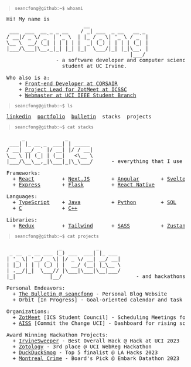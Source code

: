 > ```console
> seancfong@github:~$ whoami
> ```

<pre>
  Hi! My name is
                           __
   ___  ___  __ _ _ __    / _| ___  _ __   __ _
  / __|/ _ \/ _` | '_ \  | |_ / _ \| '_ \ / _` |
  \__ \  __/ (_| | | | | |  _| (_) | | | | (_| |
  |___/\___|\__,_|_| |_| |_|  \___/|_| |_|\__, |
                                          |___/
                  - a software developer and computer science 
                    student at UC Irvine.

  Who also is a:
      + <a href="https://www.corsair.com/us/en">Front-end Developer at CORSAIR</a>
      + <a href="https://github.com/icssc/ZotMeet">Project Lead for ZotMeet at ICSSC</a>
      + <a href="https://ieee.ics.uci.edu/">Webmaster at UCI IEEE Student Branch</a>
</pre>

> ```console
> seancfong@github:~$ ls
> ```

<pre>
  <a href="https://www.linkedin.com/in/seancfong/">linkedin</a>  <a href="https://www.seancfong.com/">portfolio</a>  <a href="https://www.seancfong.com/bulletin">bulletin</a>  stacks  projects
</pre>

> ```console
> seancfong@github:~$ cat stacks
> ```

<pre>
       _             _
   ___| |_ __ _  ___| | _____
  / __| __/ _` |/ __| |/ / __|
  \__ \ || (_| | (__|   <\__ \
  |___/\__\__,_|\___|_|\_\___/      - everything that I use

  Frameworks:
    + <a href="https://github.com/seancfong">React</a>         + <a href="https://github.com/seancfong">Next.JS</a>       + <a href="https://github.com/seancfong">Angular</a>       + <a href="https://github.com/seancfong">Sveltekit</a>     + <a href="https://github.com/seancfong">Spring Boot</a>
    + <a href="https://github.com/seancfong">Express</a>       + <a href="https://github.com/seancfong">Flask</a>         + <a href="https://github.com/seancfong">React Native</a>

  Languages:
    + <a href="https://github.com/seancfong">TypeScript</a>    + <a href="https://github.com/seancfong">Java</a>          + <a href="https://github.com/seancfong">Python</a>        + <a href="https://github.com/seancfong">SQL</a>           + <a href="https://github.com/seancfong">HTML & CSS</a>
    + <a href="https://github.com/seancfong">C</a>             + <a href="https://github.com/seancfong">C++</a>

  Libraries:
    + <a href="https://github.com/seancfong">Redux</a>         + <a href="https://github.com/seancfong">Tailwind</a>      + <a href="https://github.com/seancfong">SASS</a>          + <a href="https://github.com/seancfong">Zustand</a>       + <a href="https://github.com/seancfong">Drizzle ORM</a>
</pre>

> ```console
> seancfong@github:~$ cat projects
> ```

<pre>
                   _           _       
   _ __  _ __ ___ (_) ___  ___| |_ ___ 
  | '_ \| '__/ _ \| |/ _ \/ __| __/ __|
  | |_) | | | (_) | |  __/ (__| |_\__ \
  | .__/|_|  \___// |\___|\___|\__|___/
  |_|           |__/                        - and hackathons and more!

  Personal Endeavors:
    + <a href="https://www.seancfong.com/bulletin">The Bulletin @ seancfong</a> - Personal Blog Website
    + Orbit [In Progress] - Goal-oriented calendar and task management

  Organizations:
    + <a href="https://github.com/icssc/ZotMeet">ZotMeet</a> [ICS Student Council] - Scheduling Meetings for UCI students
    + <a href="https://ctc-uci.com/projects">AISS</a> [Commit the Change UCI] - Dashboard for rising scholars
  
  Award Winning Hackathon Projects:
    + <a href="https://github.com/seancfong/irvinesweeper">IrvineSweeper</a> - Best Overall Hack @ Hack at UCI 2023
    + <a href="https://github.com/johnlorenzini/zotology">Zotology</a> - 3rd place @ UCI WebReg Hackathon
    + <a href="https://github.com/seancfong/duckducksmog">DuckDuckSmog</a> - Top 5 finalist @ LA Hacks 2023
    + <a href="https://github.com/seancfong/goofy-ahh-scientists">Montreal Crime</a> - Board's Pick @ Embark Datathon 2023

</pre>
